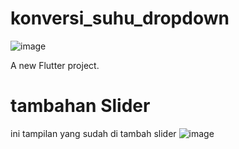 # konversi_suhu_dropdown
![image](https://user-images.githubusercontent.com/95728907/200469025-ad15cddd-dc18-4fc5-b2a9-a1bab4ccc605.png)

A new Flutter project.

# tambahan Slider
ini tampilan yang sudah di tambah slider
![image](https://user-images.githubusercontent.com/95728907/201818418-2db47ced-4d60-4196-adeb-7b4ef2a7f7cc.png)


